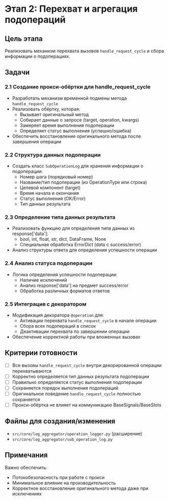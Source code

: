 # Этап 2: Перехват и агрегация подопераций

## Цель этапа
Реализовать механизм перехвата вызовов `handle_request_cycle` и сбора информации о подоперациях.

## Задачи

### 2.1 Создание прокси-обёртки для handle_request_cycle
- Разработать механизм временной подмены метода `handle_request_cycle`
- Реализовать обёртку, которая:
  - Вызывает оригинальный метод
  - Собирает данные о запросе (target, operation, kwargs)
  - Замеряет время выполнения подоперации
  - Определяет статус выполнения (успешно/ошибка)
- Обеспечить восстановление оригинального метода после завершения операции

### 2.2 Структура данных подоперации
- Создать класс `SubOperationLog` для хранения информации о подоперации:
  - Номер шага (порядковый номер)
  - Название/тип подоперации (из OperationType или строка)
  - Целевой компонент (target)
  - Время начала и окончания
  - Статус выполнения (OK/Error)
  - Тип данных результата

### 2.3 Определение типа данных результата
- Реализовать функцию для определения типа данных из response['data']:
  - bool, int, float, str, dict, DataFrame, None
  - Специальная обработка ErrorDict (data с success/error)
- Анализ структуры ответа для определения успешности операции

### 2.4 Анализ статуса подоперации
- Логика определения успешности подоперации:
  - Наличие исключений
  - Анализ response['data'] на предмет success/error
  - Обработка различных форматов ответов

### 2.5 Интеграция с декоратором
- Модификация декоратора `@operation` для:
  - Активации перехвата `handle_request_cycle` в начале операции
  - Сбора всех подопераций в список
  - Деактивации перехвата по завершении операции
- Обеспечение корректной работы при вложенных вызовах

## Критерии готовности
- [ ] Все вызовы `handle_request_cycle` внутри декорированной операции перехватываются
- [ ] Корректно определяется тип данных результата подоперации
- [ ] Правильно определяется статус выполнения подоперации
- [ ] Сохраняется порядок выполнения подопераций
- [ ] Оригинальное поведение `handle_request_cycle` полностью сохраняется
- [ ] Прокси-обёртка не влияет на коммуникацию BaseSignals/BaseSlots

## Файлы для создания/изменения
- `src/core/log_aggregator/operation_logger.py` (расширение)
- `src/core/log_aggregator/sub_operation_log.py`

## Примечания
Важно обеспечить:
- Потокобезопасность при работе с прокси
- Минимальное влияние на производительность
- Корректное восстановление оригинального метода даже при исключениях
